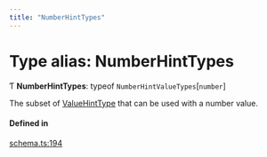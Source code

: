 ```yaml
---
title: "NumberHintTypes"
---
```

# Type alias: NumberHintTypes

Ƭ **NumberHintTypes**: typeof `NumberHintValueTypes`[`number`]

The subset of [ValueHintType](../enums/ValueHintType.md) that can be used with a number value.

#### Defined in

[schema.ts:194](https://github.com/coda/packs-sdk/blob/main/schema.ts#L194)
